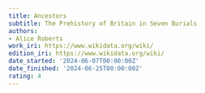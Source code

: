 ```yaml
---
title: Ancestors
subtitle: The Prehistory of Britain in Seven Burials
authors:
- Alice Roberts
work_iri: https://www.wikidata.org/wiki/
edition_iri: https://www.wikidata.org/wiki/
date_started: '2024-06-07T00:00:00Z'
date_finished: '2024-06-25T00:00:00Z'
rating: 4
---
```


